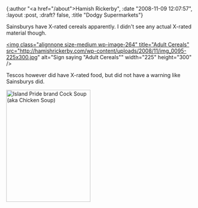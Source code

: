 {:author "<a href=\"/about\">Hamish Rickerby</a>", :date "2008-11-09 12:07:57", :layout :post, :draft? false, :title "Dodgy Supermarkets"}

Sainsburys have X-rated cereals apparently. I didn't see any actual X-rated material though.

<a href="http://hamishrickerby.com/wp-content/uploads/2008/11/img_0095.jpg"><img class="alignnone size-medium wp-image-264" title="Adult Cereals" src="http://hamishrickerby.com/wp-content/uploads/2008/11/img_0095-225x300.jpg" alt="Sign saying \"Adult Cereals\"" width="225" height="300" /></a>

Tescos however did have X-rated food, but did not have a warning like Sainsburys did.

<a href="http://hamishrickerby.com/wp-content/uploads/2008/11/img_0104.jpg"><img class="alignnone size-medium wp-image-265" title="Cock Soup" src="http://hamishrickerby.com/wp-content/uploads/2008/11/img_0104-225x300.jpg" alt="Island Pride brand Cock Soup (aka Chicken Soup)" width="225" height="300" /></a>
